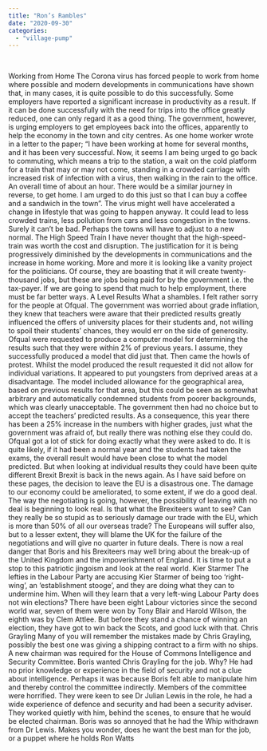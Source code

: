 ```yaml
---
title: "Ron’s Rambles"
date: "2020-09-30"
categories: 
  - "village-pump"
---
```


 

Working from Home The Corona virus has forced people to work from home where possible and modern developments in communications have shown that, in many cases, it is quite possible to do this successfully. Some employers have reported a significant increase in productivity as a result. If it can be done successfully with the need for trips into the office greatly reduced, one can only regard it as a good thing. The government, however, is urging employers to get employees back into the offices, apparently to help the economy in the town and city centres. As one home worker wrote in a letter to the paper; “I have been working at home for several months, and it has been very successful. Now, it seems I am being urged to go back to commuting, which means a trip to the station, a wait on the cold platform for a train that may or may not come, standing in a crowded carriage with increased risk of infection with a virus, then walking in the rain to the office. An overall time of about an hour. There would be a similar journey in reverse, to get home. I am urged to do this just so that I can buy a coffee and a sandwich in the town”. The virus might well have accelerated a change in lifestyle that was going to happen anyway. It could lead to less crowded trains, less pollution from cars and less congestion in the towns. Surely it can’t be bad. Perhaps the towns will have to adjust to a new normal. The High Speed Train I have never thought that the high-speed-train was worth the cost and disruption. The justification for it is being progressively diminished by the developments in communications and the increase in home working. More and more it is looking like a vanity project for the politicians. Of course, they are boasting that it will create twenty-thousand jobs, but these are jobs being paid for by the government i.e. the tax-payer. If we are going to spend that much to help employment, there must be far better ways. A Level Results What a shambles. I felt rather sorry for the people at Ofqual. The government was worried about grade inflation, they knew that teachers were aware that their predicted results greatly influenced the offers of university places for their students and, not willing to spoil their students’ chances, they would err on the side of generosity. Ofqual were requested to produce a computer model for determining the results such that they were within 2% of previous years. I assume, they successfully produced a model that did just that. Then came the howls of protest. Whilst the model produced the result requested it did not allow for individual variations. It appeared to put youngsters from deprived areas at a disadvantage. The model included allowance for the geographical area, based on previous results for that area, but this could be seen as somewhat arbitrary and automatically condemned students from poorer backgrounds, which was clearly unacceptable. The government then had no choice but to accept the teachers’ predicted results. As a consequence, this year there has been a 25% increase in the numbers with higher grades, just what the government was afraid of, but really there was nothing else they could do. Ofqual got a lot of stick for doing exactly what they were asked to do. It is quite likely, if it had been a normal year and the students had taken the exams, the overall result would have been close to what the model predicted. But when looking at individual results they could have been quite different Brexit Brexit is back in the news again. As I have said before on these pages, the decision to leave the EU is a disastrous one. The damage to our economy could be ameliorated, to some extent, if we do a good deal. The way the negotiating is going, however, the possibility of leaving with no deal is beginning to look real. Is that what the Brexiteers want to see? Can they really be so stupid as to seriously damage our trade with the EU, which is more than 50% of all our overseas trade? The Europeans will suffer also, but to a lesser extent, they will blame the UK for the failure of the negotiations and will give no quarter in future deals. There is now a real danger that Boris and his Brexiteers may well bring about the break-up of the United Kingdom and the impoverishment of England. It is time to put a stop to this patriotic jingoism and look at the real world. Kier Starmer The lefties in the Labour Party are accusing Kier Starmer of being too ‘right-wing’, an ‘establishment stooge’, and they are doing what they can to undermine him. When will they learn that a very left-wing Labour Party does not win elections? There have been eight Labour victories since the second world war, seven of them were won by Tony Blair and Harold Wilson, the eighth was by Clem Attlee. But before they stand a chance of winning an election, they have got to win back the Scots, and good luck with that. Chris Grayling Many of you will remember the mistakes made by Chris Grayling, possibly the best one was giving a shipping contract to a firm with no ships. A new chairman was required for the House of Commons Intelligence and Security Committee. Boris wanted Chris Grayling for the job. Why? He had no prior knowledge or experience in the field of security and not a clue about intelligence. Perhaps it was because Boris felt able to manipulate him and thereby control the committee indirectly. Members of the committee were horrified. They were keen to see Dr Julian Lewis in the role, he had a wide experience of defence and security and had been a security adviser. They worked quietly with him, behind the scenes, to ensure that he would be elected chairman. Boris was so annoyed that he had the Whip withdrawn from Dr Lewis. Makes you wonder, does he want the best man for the job, or a puppet where he holds Ron Watts
